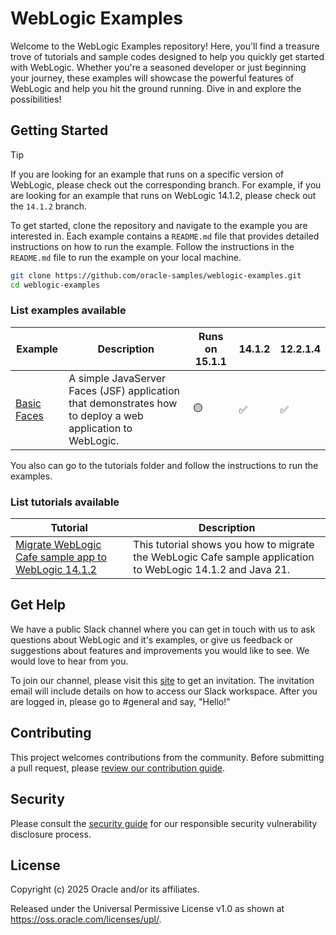 # WebLogic Examples

Welcome to the WebLogic Examples repository! Here, you'll find a treasure trove of tutorials and sample codes designed to help you quickly get started with WebLogic. Whether you're a seasoned developer or just beginning your journey, these examples will showcase the powerful features of WebLogic and help you hit the ground running. Dive in and explore the possibilities!

## Getting Started

> [!TIP]
> If you are looking for an example that runs on a specific version of WebLogic, please check out the corresponding branch. For example, if you are looking for an example that runs on WebLogic 14.1.2, please check out the `14.1.2` branch.

To get started, clone the repository and navigate to the example you are interested in. Each example contains a `README.md` file that provides detailed instructions on how to run the example. Follow the instructions in the `README.md` file to run the example on your local machine.

```bash
git clone https://github.com/oracle-samples/weblogic-examples.git
cd weblogic-examples
```

### List examples available

| Example | Description | Runs on 15.1.1 | 14.1.2 | 12.2.1.4 |
| --- | --- | --- | --- | --- |
| [Basic Faces](./samples/basicfaces/README.md) | A simple JavaServer Faces (JSF) application that demonstrates how to deploy a web application to WebLogic. | 🟡 | ✅ | ✅ |

You also can go to the tutorials folder and follow the instructions to run the examples.

### List tutorials available

| Tutorial | Description |
| --- | --- |
| [Migrate WebLogic Cafe sample app to WebLogic 14.1.2](./tutorials/migrate-weblogic-cafe-to-14.1.2/README.md) | This tutorial shows you how to migrate the WebLogic Cafe sample application to WebLogic 14.1.2 and Java 21. |

## Get Help

We have a public Slack channel where you can get in touch with us to ask questions about WebLogic and it's examples, or give us feedback or suggestions about features and improvements you would like to see. We would love to hear from you.

To join our channel, please visit this [site](https://join.slack.com/t/oracle-weblogic/shared_invite/zt-2tgq767tj-i4ip6suUiW2Cgykb~rMijg) to get an invitation. The invitation email will include details on how to access our Slack workspace. After you are logged in, please go to #general and say, "Hello!"

## Contributing

This project welcomes contributions from the community. Before submitting a pull request, please [review our contribution guide](./CONTRIBUTING.md).

## Security

Please consult the [security guide](./SECURITY.md) for our responsible security vulnerability disclosure process.

## License

Copyright (c) 2025 Oracle and/or its affiliates.

Released under the Universal Permissive License v1.0 as shown at
<https://oss.oracle.com/licenses/upl/>.
